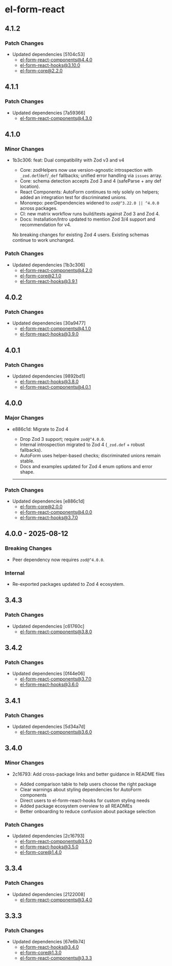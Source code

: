 # el-form-react

## 4.1.2

### Patch Changes

- Updated dependencies [5104c53]
  - el-form-react-components@4.4.0
  - el-form-react-hooks@3.10.0
  - el-form-core@2.2.0

## 4.1.1

### Patch Changes

- Updated dependencies [7a59366]
  - el-form-react-components@4.3.0

## 4.1.0

### Minor Changes

- 1b3c306: feat: Dual compatibility with Zod v3 and v4

  - Core: zodHelpers now use version-agnostic introspection with `_zod.def`/`def`/`_def` fallbacks; unified error handling via `issues` array.
  - Core: schema detection accepts Zod 3 and 4 (safeParse + any def location).
  - React Components: AutoForm continues to rely solely on helpers; added an integration test for discriminated unions.
  - Monorepo: peerDependencies widened to `zod@^3.22.0 || ^4.0.0` across packages.
  - CI: new matrix workflow runs build/tests against Zod 3 and Zod 4.
  - Docs: Installation/Intro updated to mention Zod 3/4 support and recommendation for v4.

  No breaking changes for existing Zod 4 users. Existing schemas continue to work unchanged.

### Patch Changes

- Updated dependencies [1b3c306]
  - el-form-react-components@4.2.0
  - el-form-core@2.1.0
  - el-form-react-hooks@3.9.1

## 4.0.2

### Patch Changes

- Updated dependencies [30a9477]
  - el-form-react-components@4.1.0
  - el-form-react-hooks@3.9.0

## 4.0.1

### Patch Changes

- Updated dependencies [9892bd1]
  - el-form-react-hooks@3.8.0
  - el-form-react-components@4.0.1

## 4.0.0

### Major Changes

- e886c1d: Migrate to Zod 4

  - Drop Zod 3 support; require `zod@^4.0.0`.
  - Internal introspection migrated to Zod 4 (`_zod.def` + robust fallbacks).
  - AutoForm uses helper-based checks; discriminated unions remain stable.
  - Docs and examples updated for Zod 4 enum options and error shape.

  ***

### Patch Changes

- Updated dependencies [e886c1d]
  - el-form-core@2.0.0
  - el-form-react-components@4.0.0
  - el-form-react-hooks@3.7.0

## 4.0.0 - 2025-08-12

### Breaking Changes

- Peer dependency now requires `zod@^4.0.0`.

### Internal

- Re-exported packages updated to Zod 4 ecosystem.

## 3.4.3

### Patch Changes

- Updated dependencies [c61760c]
  - el-form-react-components@3.8.0

## 3.4.2

### Patch Changes

- Updated dependencies [0f44e06]
  - el-form-react-components@3.7.0
  - el-form-react-hooks@3.6.0

## 3.4.1

### Patch Changes

- Updated dependencies [5d34a7d]
  - el-form-react-components@3.6.0

## 3.4.0

### Minor Changes

- 2c16793: Add cross-package links and better guidance in README files

  - Added comparison table to help users choose the right package
  - Clear warnings about styling dependencies for AutoForm components
  - Direct users to el-form-react-hooks for custom styling needs
  - Added package ecosystem overview to all READMEs
  - Better onboarding to reduce confusion about package selection

### Patch Changes

- Updated dependencies [2c16793]
  - el-form-react-components@3.5.0
  - el-form-react-hooks@3.5.0
  - el-form-core@1.4.0

## 3.3.4

### Patch Changes

- Updated dependencies [2122008]
  - el-form-react-components@3.4.0

## 3.3.3

### Patch Changes

- Updated dependencies [67e6b74]
  - el-form-react-hooks@3.4.0
  - el-form-core@1.3.0
  - el-form-react-components@3.3.3
